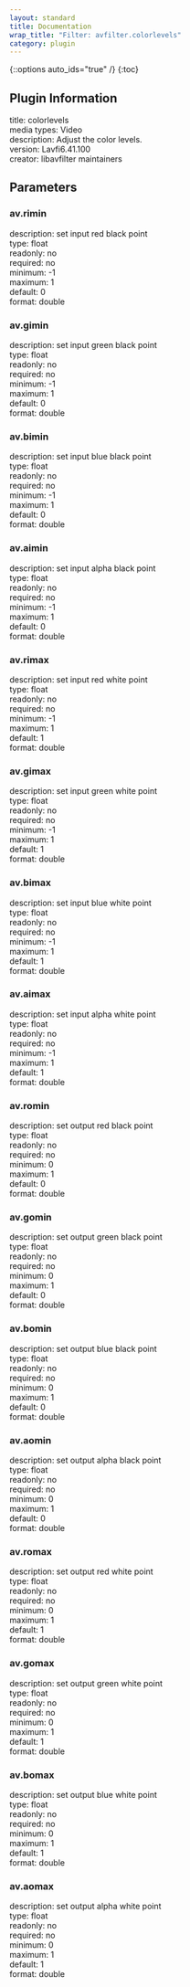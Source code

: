 ```yaml
---
layout: standard
title: Documentation
wrap_title: "Filter: avfilter.colorlevels"
category: plugin
---
```

{::options auto_ids="true" /}
{:toc}

## Plugin Information

title: colorlevels  
media types:
Video  
description: Adjust the color levels.  
version: Lavfi6.41.100  
creator: libavfilter maintainers  

## Parameters

### av.rimin

  
description:
set input red black point  
type: float  
readonly: no  
required: no  
minimum: -1  
maximum: 1  
default: 0  
format: double  

### av.gimin

  
description:
set input green black point  
type: float  
readonly: no  
required: no  
minimum: -1  
maximum: 1  
default: 0  
format: double  

### av.bimin

  
description:
set input blue black point  
type: float  
readonly: no  
required: no  
minimum: -1  
maximum: 1  
default: 0  
format: double  

### av.aimin

  
description:
set input alpha black point  
type: float  
readonly: no  
required: no  
minimum: -1  
maximum: 1  
default: 0  
format: double  

### av.rimax

  
description:
set input red white point  
type: float  
readonly: no  
required: no  
minimum: -1  
maximum: 1  
default: 1  
format: double  

### av.gimax

  
description:
set input green white point  
type: float  
readonly: no  
required: no  
minimum: -1  
maximum: 1  
default: 1  
format: double  

### av.bimax

  
description:
set input blue white point  
type: float  
readonly: no  
required: no  
minimum: -1  
maximum: 1  
default: 1  
format: double  

### av.aimax

  
description:
set input alpha white point  
type: float  
readonly: no  
required: no  
minimum: -1  
maximum: 1  
default: 1  
format: double  

### av.romin

  
description:
set output red black point  
type: float  
readonly: no  
required: no  
minimum: 0  
maximum: 1  
default: 0  
format: double  

### av.gomin

  
description:
set output green black point  
type: float  
readonly: no  
required: no  
minimum: 0  
maximum: 1  
default: 0  
format: double  

### av.bomin

  
description:
set output blue black point  
type: float  
readonly: no  
required: no  
minimum: 0  
maximum: 1  
default: 0  
format: double  

### av.aomin

  
description:
set output alpha black point  
type: float  
readonly: no  
required: no  
minimum: 0  
maximum: 1  
default: 0  
format: double  

### av.romax

  
description:
set output red white point  
type: float  
readonly: no  
required: no  
minimum: 0  
maximum: 1  
default: 1  
format: double  

### av.gomax

  
description:
set output green white point  
type: float  
readonly: no  
required: no  
minimum: 0  
maximum: 1  
default: 1  
format: double  

### av.bomax

  
description:
set output blue white point  
type: float  
readonly: no  
required: no  
minimum: 0  
maximum: 1  
default: 1  
format: double  

### av.aomax

  
description:
set output alpha white point  
type: float  
readonly: no  
required: no  
minimum: 0  
maximum: 1  
default: 1  
format: double  

